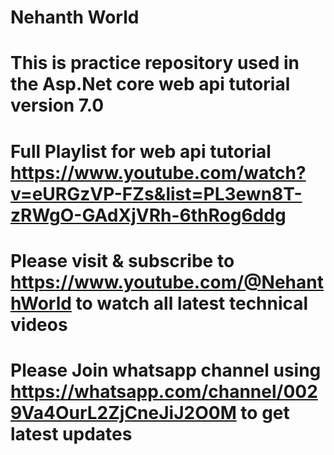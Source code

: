 # Nehanth World
# This is practice repository used in the Asp.Net core web api tutorial version 7.0 
# Full Playlist for web api tutorial https://www.youtube.com/watch?v=eURGzVP-FZs&list=PL3ewn8T-zRWgO-GAdXjVRh-6thRog6ddg
# Please visit & subscribe to https://www.youtube.com/@NehanthWorld to watch all latest technical videos  
# Please Join whatsapp channel using https://whatsapp.com/channel/0029Va4OurL2ZjCneJiJ2O0M to get latest updates
